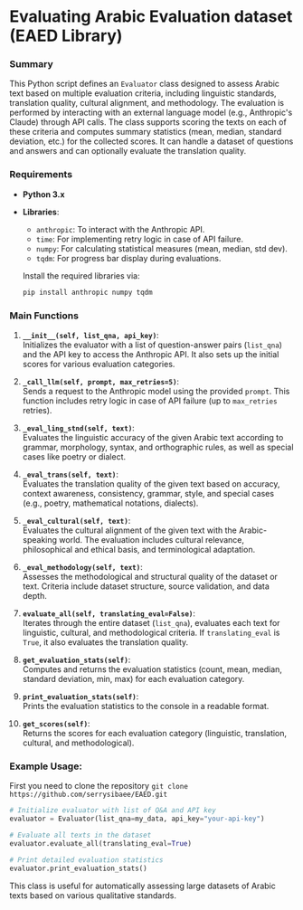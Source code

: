 # Evaluating Arabic Evaluation dataset (EAED Library)
### Summary
This Python script defines an `Evaluator` class designed to assess Arabic text based on multiple evaluation criteria, including linguistic standards, translation quality, cultural alignment, and methodology. The evaluation is performed by interacting with an external language model (e.g., Anthropic's Claude) through API calls. The class supports scoring the texts on each of these criteria and computes summary statistics (mean, median, standard deviation, etc.) for the collected scores. It can handle a dataset of questions and answers and can optionally evaluate the translation quality.

### Requirements
- **Python 3.x**
- **Libraries**:
  - `anthropic`: To interact with the Anthropic API.
  - `time`: For implementing retry logic in case of API failure.
  - `numpy`: For calculating statistical measures (mean, median, std dev).
  - `tqdm`: For progress bar display during evaluations.
  
  Install the required libraries via:
  ```bash
  pip install anthropic numpy tqdm
  ```

### Main Functions

1. **`__init__(self, list_qna, api_key)`**:  
   Initializes the evaluator with a list of question-answer pairs (`list_qna`) and the API key to access the Anthropic API. It also sets up the initial scores for various evaluation categories.

2. **`_call_llm(self, prompt, max_retries=5)`**:  
   Sends a request to the Anthropic model using the provided `prompt`. This function includes retry logic in case of API failure (up to `max_retries` retries).

3. **`_eval_ling_stnd(self, text)`**:  
   Evaluates the linguistic accuracy of the given Arabic text according to grammar, morphology, syntax, and orthographic rules, as well as special cases like poetry or dialect.

4. **`_eval_trans(self, text)`**:  
   Evaluates the translation quality of the given text based on accuracy, context awareness, consistency, grammar, style, and special cases (e.g., poetry, mathematical notations, dialects).

5. **`_eval_cultural(self, text)`**:  
   Evaluates the cultural alignment of the given text with the Arabic-speaking world. The evaluation includes cultural relevance, philosophical and ethical basis, and terminological adaptation.

6. **`_eval_methodology(self, text)`**:  
   Assesses the methodological and structural quality of the dataset or text. Criteria include dataset structure, source validation, and data depth.

7. **`evaluate_all(self, translating_eval=False)`**:  
   Iterates through the entire dataset (`list_qna`), evaluates each text for linguistic, cultural, and methodological criteria. If `translating_eval` is `True`, it also evaluates the translation quality.

8. **`get_evaluation_stats(self)`**:  
   Computes and returns the evaluation statistics (count, mean, median, standard deviation, min, max) for each evaluation category.

9. **`print_evaluation_stats(self)`**:  
   Prints the evaluation statistics to the console in a readable format.

10. **`get_scores(self)`**:  
    Returns the scores for each evaluation category (linguistic, translation, cultural, and methodological).

### Example Usage:
First you need to clone the repository
```git clone https://github.com/serrysibaee/EAED.git ```
```python
# Initialize evaluator with list of Q&A and API key
evaluator = Evaluator(list_qna=my_data, api_key="your-api-key")

# Evaluate all texts in the dataset
evaluator.evaluate_all(translating_eval=True)

# Print detailed evaluation statistics
evaluator.print_evaluation_stats()
```

This class is useful for automatically assessing large datasets of Arabic texts based on various qualitative standards.